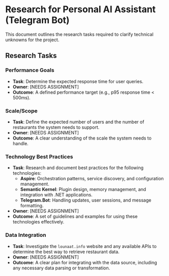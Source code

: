 # Research for Personal AI Assistant (Telegram Bot)

This document outlines the research tasks required to clarify technical unknowns for the project.

## Research Tasks

### Performance Goals
- **Task**: Determine the expected response time for user queries.
- **Owner**: [NEEDS ASSIGNMENT]
- **Outcome**: A defined performance target (e.g., p95 response time < 500ms).

### Scale/Scope
- **Task**: Define the expected number of users and the number of restaurants the system needs to support.
- **Owner**: [NEEDS ASSIGNMENT]
- **Outcome**: A clear understanding of the scale the system needs to handle.

### Technology Best Practices
- **Task**: Research and document best practices for the following technologies:
  - **Aspire**: Orchestration patterns, service discovery, and configuration management.
  - **Semantic Kernel**: Plugin design, memory management, and integration with .NET applications.
  - **Telegram.Bot**: Handling updates, user sessions, and message formatting.
- **Owner**: [NEEDS ASSIGNMENT]
- **Outcome**: A set of guidelines and examples for using these technologies effectively.

### Data Integration
- **Task**: Investigate the `lounaat.info` website and any available APIs to determine the best way to retrieve restaurant data.
- **Owner**: [NEEDS ASSIGNMENT]
- **Outcome**: A clear plan for integrating with the data source, including any necessary data parsing or transformation.
